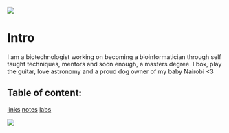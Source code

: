 

![](https://cdn.shopify.com/s/files/1/0774/6999/products/FP_EPH_000013_WhosAwesome_large.jpg?v=1519230298)

# Intro

I am a biotechnologist working on becoming a bioinformatician through self taught techniques, mentors and soon enough, a masters degree. I box, play the guitar, love astronomy and a proud dog owner of my baby Nairobi <3

## Table of content:
[links](https://yanal1996.github.io/Class-Notes/reading)
[notes](notes.md)
[labs](labs.md)


![](https://ih1.redbubble.net/image.1289724957.1800/st,small,507x507-pad,600x600,f8f8f8.jpg)

